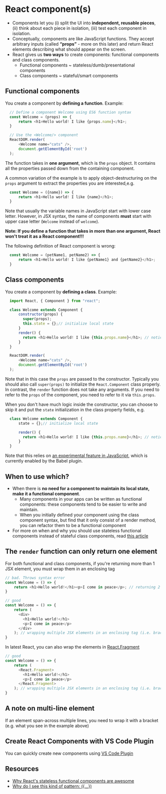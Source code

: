 # React component\(s\)

* Components let you \(i\) split the UI into **independent, reusable pieces**, \(ii\) think about each piece in isolation, \(iii\) test each component in isolation.
* Conceptually, components are like JavaScript functions. They accept arbitrary inputs \(called **“props”** - more on this later\) and return React elements describing what should appear on the screen.
* React gives us **two ways** to create components: functional components and class components.
  * Functional components ~ stateless/dumb/presentational components
  * Class components ~ stateful/smart components

## Functional components

You create a component by **defining a function**. Example:

```javascript
  // Define a component Welcome using ES6 function syntax
  const Welcome = (props) => {
      return <h1>Hello world! I like {props.name}</h1>;
  }

  // Use the <Welcome/> component
  ReactDOM.render(
      <Welcome name="cats" />,
      document.getElementById('root')
  );
```

The function takes in **one argument**, which is the `props` object. It contains all the properties passed down from the containing component.

A common variation of the example is to apply object-destructuring on the `props` argument to extract the properties you are interested,e.g.

```javascript
  const Welcome = ({name}) => {
      return <h1>Hello world! I like {name}</h1>;
  }
```

Note that usually the variable names in JavaScript start with lower case letter. However, in JSX syntax, the name of components **must** start with upper case letter \(`Welcome` instead of `welcome`\).

**Note: If you define a function that takes in more than one argument, React won't treat it as a React component!!!**

The following definition of React component is wrong:

```javascript
  const Welcome = (petName1, petName2) => {
      return <h1>Hello world! I like {petName1} and {petName2}</h1>;
  }
```

## Class components

You create a component by **defining a class**. Example:

```javascript
  import React, { Component } from "react";

  class Welcome extends Component {
      constructor(props) {
        super(props);
        this.state = {};// initialize local state
      }
      render() {
        return <h1>Hello world! I like {this.props.name}</h1>; // notice the that we're using this.props instead of props
      }
  }

  ReactDOM.render(
      <Welcome name="cats" />,
      document.getElementById('root')
  );
```

Note that in this case the `props` are passed to the constructor. Typically you should also call `super(props)` to initialize the `React.Component` class properly. In contrast, the `render` function does not take any arguments. If you need to refer to the `props` of the component, you need to refer to it via `this.props`.

When you don't have much logic inside the constructor, you can choose to skip it and put the `state` initialization in the class property fields, e.g.

```javascript
  class Welcome extends Component {
      state = {};// initialize local state

      render() {
        return <h1>Hello world! I like {this.props.name}</h1>; // notice the that we're using this.props instead of props
      }
  }
```

Note that this relies on [an experimental feature in JavaScript](https://tc39.github.io/proposal-class-public-fields/), which is currently enabled by the Babel plugin.

## When to use which?

* When there is **no need for a component to maintain its local state, make it a functional component**.
  * Many components in your apps can be written as functional components: these components tend to be easier to write and maintain.
  * When you initially defined your component using the class component syntax, but find that it only consist of a render method, you can refactor them to be a functional component
* For more on when and why you should use stateless functional components instead of stateful class components, read [this article](https://hackernoon.com/react-stateless-functional-components-nine-wins-you-might-have-overlooked-997b0d933dbc)

## The `render` function can only return one element

For both functional and class components, if you're returning more than 1 JSX element, you must wrap them in an enclosing tag

```javascript
// bad. Throws syntax error
const Welcome = () => {
    return <h1>Hello world!</h1><p>I come in peace</p>; // returning 2 JSX elements
}

// good
const Welcome = () => {
    return (
      <div>
        <h1>Hello world!</h1>
        <p>I come in peace</p>
      </div>
    ); // wrapping multiple JSX elements in an enclosing tag (i.e. brackets () + <div></div>)
}
```

In latest React, you can also wrap the elements in [React.Fragment](https://reactjs.org/docs/fragments.html)

```javascript
// good
const Welcome = () => {
    return (
      <React.Fragment>
        <h1>Hello world!</h1>
        <p>I come in peace</p>
      </React.Fragment>
    ); // wrapping multiple JSX elements in an enclosing tag (i.e. brackets () + <div></div>)
}
```

## A note on multi-line element

If an element span-across multiple lines, you need to wrap it with a bracket \(e.g. what you see in the example above\)

## Create React Components with VS Code Plugin

You can quickly create new components using [VS Code Plugin](https://marketplace.visualstudio.com/items?itemName=dsznajder.es7-react-js-snippets)

## Resources

* [Why React's stateless functional components are awesome](https://hackernoon.com/react-stateless-functional-components-nine-wins-you-might-have-overlooked-997b0d933dbc)
* [Why do I see this kind of pattern: \({...}\)](https://stackoverflow.com/questions/39629962/arrow-function-without-curly-braces)

